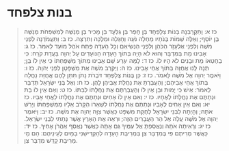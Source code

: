 # בנות צלפחד

> כז א: וַתִּקְרַבְנָה בְּנוֹת צְלָפְחָד בֶּן חֵפֶר בֶּן גִּלְעָד בֶּן מָכִיר בֶּן מְנַשֶּׁה לְמִשְׁפְּחֹת מְנַשֶּׁה בֶן יוֹסֵף; וְאֵלֶּה שְׁמוֹת בְּנֹתָיו מַחְלָה נֹעָה וְחָגְלָה וּמִלְכָּה וְתִרְצָה.
> כז ב: וַתַּעֲמֹדְנָה לִפְנֵי מֹשֶׁה וְלִפְנֵי אֶלְעָזָר הַכֹּהֵן וְלִפְנֵי הַנְּשִׂיאִם וְכָל הָעֵדָה פֶּתַח אֹהֶל מוֹעֵד לֵאמֹר.
> כז ג: אָבִינוּ מֵת בַּמִּדְבָּר וְהוּא לֹא הָיָה בְּתוֹךְ הָעֵדָה הַנּוֹעָדִים עַל יְהוָה בַּעֲדַת קֹרַח:  כִּי בְחֶטְאוֹ מֵת וּבָנִים לֹא הָיוּ לוֹ.
> כז ד: לָמָּה יִגָּרַע שֵׁם אָבִינוּ מִתּוֹךְ מִשְׁפַּחְתּוֹ כִּי אֵין לוֹ בֵּן; תְּנָה לָּנוּ אֲחֻזָּה בְּתוֹךְ אֲחֵי אָבִינוּ.
> כז ה: וַיַּקְרֵב מֹשֶׁה אֶת מִשְׁפָּטָן לִפְנֵי יְהוָה.
> כז ו: וַיֹּאמֶר יְהוָה אֶל מֹשֶׁה לֵּאמֹר.
> כז ז: כֵּן בְּנוֹת צְלָפְחָד דֹּבְרֹת נָתֹן תִּתֵּן לָהֶם אֲחֻזַּת נַחֲלָה בְּתוֹךְ אֲחֵי אֲבִיהֶם; וְהַעֲבַרְתָּ אֶת נַחֲלַת אֲבִיהֶן לָהֶן.
> כז ח: וְאֶל בְּנֵי יִשְׂרָאֵל תְּדַבֵּר לֵאמֹר:  אִישׁ כִּי יָמוּת וּבֵן אֵין לוֹ וְהַעֲבַרְתֶּם אֶת נַחֲלָתוֹ לְבִתּוֹ.
> כז ט: וְאִם אֵין לוֹ בַּת וּנְתַתֶּם אֶת נַחֲלָתוֹ לְאֶחָיו.
> כז י: וְאִם אֵין לוֹ אַחִים וּנְתַתֶּם אֶת נַחֲלָתוֹ לַאֲחֵי אָבִיו.
> כז יא: וְאִם אֵין אַחִים לְאָבִיו וּנְתַתֶּם אֶת נַחֲלָתוֹ לִשְׁאֵרוֹ הַקָּרֹב אֵלָיו מִמִּשְׁפַּחְתּוֹ וְיָרַשׁ אֹתָהּ; וְהָיְתָה לִבְנֵי יִשְׂרָאֵל לְחֻקַּת מִשְׁפָּט כַּאֲשֶׁר צִוָּה יְהוָה אֶת מֹשֶׁה.
> כז יב: וַיֹּאמֶר יְהוָה אֶל מֹשֶׁה עֲלֵה אֶל הַר הָעֲבָרִים הַזֶּה; וּרְאֵה אֶת הָאָרֶץ אֲשֶׁר נָתַתִּי לִבְנֵי יִשְׂרָאֵל.
> כז יג: וְרָאִיתָה אֹתָהּ וְנֶאֱסַפְתָּ אֶל עַמֶּיךָ גַּם אָתָּה כַּאֲשֶׁר נֶאֱסַף אַהֲרֹן אָחִיךָ.
> כז יד: כַּאֲשֶׁר מְרִיתֶם פִּי בְּמִדְבַּר צִן בִּמְרִיבַת הָעֵדָה לְהַקְדִּישֵׁנִי בַמַּיִם לְעֵינֵיהֶם:  הֵם מֵי מְרִיבַת קָדֵשׁ מִדְבַּר צִן. 
 

